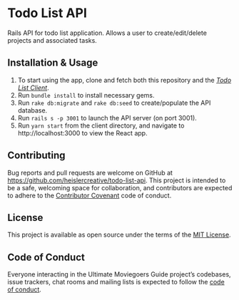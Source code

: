 # Todo List API

Rails API for todo list application. Allows a user to create/edit/delete projects and associated tasks.

## Installation & Usage

1) To start using the app, clone and fetch both this repository and the [_Todo List Client_](https://github.com/heislercreative/todo-list-client).
2) Run `bundle install` to install necessary gems.
3) Run `rake db:migrate` and `rake db:seed` to create/populate the API database.
4) Run `rails s -p 3001` to launch the API server (on port 3001).
5) Run `yarn start` from the client directory, and navigate to http://localhost:3000 to view the React app.

## Contributing

Bug reports and pull requests are welcome on GitHub at https://github.com/heislercreative/todo-list-api. This project is intended to be a safe, welcoming space for collaboration, and contributors are expected to adhere to the [Contributor Covenant](http://contributor-covenant.org) code of conduct.

## License

This project is available as open source under the terms of the [MIT License](https://opensource.org/licenses/MIT).

## Code of Conduct

Everyone interacting in the Ultimate Moviegoers Guide project’s codebases, issue trackers, chat rooms and mailing lists is expected to follow the [code of conduct](https://github.com/heislercreative/todo-list-api/blob/master/CODE_OF_CONDUCT.md).
